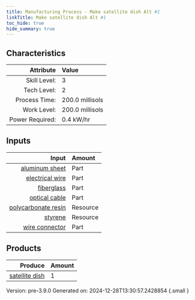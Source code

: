 ```yaml
---
title: Manufacturing Process - Make satellite dish Alt #1
linkTitle: Make satellite dish Alt #1
toc_hide: true
hide_summary: true
---
```



## Characteristics

| Attribute      | Value |
|--------:|:------|
|Skill Level:|3|
|Tech Level:|2|
|Process Time:|200.0 millisols|
|Work Level:|200.0 millisols|
|Power Required:|0.4 kW/hr|

## Inputs

| Input      | Amount |
|--------:|:------|
|[aluminum sheet](/docs/definitions/part/aluminum-sheet)|Part|1|
|[electrical wire](/docs/definitions/part/electrical-wire)|Part|3|
|[fiberglass](/docs/definitions/part/fiberglass)|Part|1|
|[optical cable](/docs/definitions/part/optical-cable)|Part|2|
|[polycarbonate resin](/docs/definitions/resource/polycarbonate-resin)|Resource|0.5 kg|
|[styrene](/docs/definitions/resource/styrene)|Resource|0.5 kg|
|[wire connector](/docs/definitions/part/wire-connector)|Part|4|

## Products


| Produce      | Amount |
|--------:|:------|
|[satellite dish](/docs/definitions/part/satellite-dish)|1|


Version: pre-3.9.0 Generated on: 2024-12-28T13:30:57.2428854
{.small }

